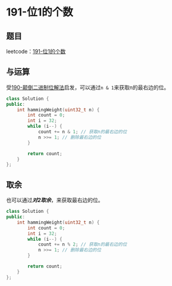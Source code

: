 # 191-位1的个数

## 题目

leetcode：[191-位1的个数](https://leetcode-cn.com/problems/number-of-1-bits/)

## 与运算

受[190-颠倒二进制位解法](../190-颠倒二进制位/)启发，可以通过`n & 1`来获取n的最右边的位。

```c++
class Solution {
public:
    int hammingWeight(uint32_t n) {
        int count = 0;
        int i = 32;
        while (i--) {
            count += n & 1; // 获取n的最右边的位
            n >>= 1; // 删除最右边的位
        }

        return count;
    }
};
```

## 取余

也可以通过***对2取余***，来获取最右边的位。

```c++
class Solution {
public:
    int hammingWeight(uint32_t n) {
        int count = 0;
        int i = 32;
        while (i--) {
            count += n % 2; // 获取n的最右边的位
            n >>= 1; // 删除最右边的位
        }

        return count;
    }
};
```

